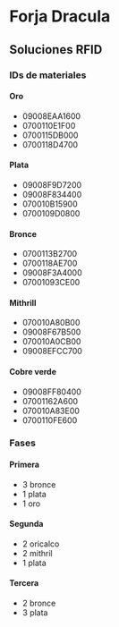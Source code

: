 # Forja Dracula

## Soluciones RFID

### IDs de materiales

#### Oro

* 09008EAA1600
* 0700110E1F00
* 0700115DB000
* 0700118D4700

#### Plata

* 09008F9D7200
* 09008F834400
* 070010B15900
* 0700109D0800

#### Bronce

* 0700113B2700
* 0700118AE700
* 09008F3A4000
* 07001093CE00

#### Mithrill

* 070010A80B00
* 09008F67B500
* 070010A0CB00
* 09008EFCC700

#### Cobre verde

* 09008FF80400
* 07001162A600
* 070010A83E00
* 0700110FE600

### Fases

#### Primera

* 3 bronce
* 1 plata
* 1 oro

#### Segunda

* 2 oricalco
* 2 mithril
* 1 plata

#### Tercera

* 2 bronce
* 3 plata
